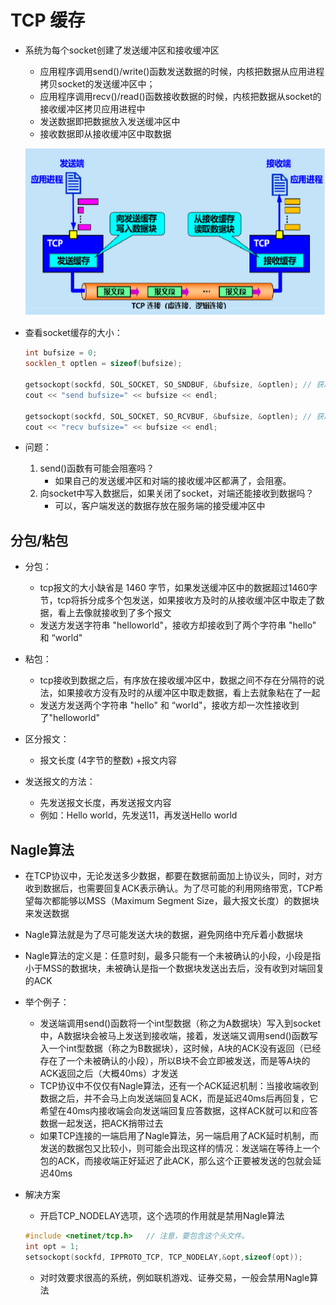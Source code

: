 # **TCP 缓存**

- 系统为每个socket创建了发送缓冲区和接收缓冲区
    - 应用程序调用send()/write()函数发送数据的时候，内核把数据从应用进程拷贝socket的发送缓冲区中；
    - 应用程序调用recv()/read()函数接收数据的时候，内核把数据从socket的接收缓冲区拷贝应用进程中
    - 发送数据即把数据放入发送缓冲区中
    - 接收数据即从接收缓冲区中取数据

    ![Alt text](../MAP/Network/C.png)
    
- 查看socket缓存的大小：
    ```c++
    int bufsize = 0;
    socklen_t optlen = sizeof(bufsize);     
    
    getsockopt(sockfd, SOL_SOCKET, SO_SNDBUF, &bufsize, &optlen); // 获取发送缓冲区的大小。
    cout << "send bufsize=" << bufsize << endl;
    
    getsockopt(sockfd, SOL_SOCKET, SO_RCVBUF, &bufsize, &optlen); // 获取接收缓冲区的大小。
    cout << "recv bufsize=" << bufsize << endl;
    ```

- 问题：
    1. send()函数有可能会阻塞吗？ 
        - 如果自己的发送缓冲区和对端的接收缓冲区都满了，会阻塞。
    2. 向socket中写入数据后，如果关闭了socket，对端还能接收到数据吗？
        - 可以，客户端发送的数据存放在服务端的接受缓冲区中 

## 分包/粘包
- 分包：
    - tcp报文的大小缺省是 1460 字节，如果发送缓冲区中的数据超过1460字节，tcp将拆分成多个包发送，如果接收方及时的从接收缓冲区中取走了数据，看上去像就接收到了多个报文
    - 发送方发送字符串  "helloworld"，接收方却接收到了两个字符串 "hello" 和 “world"

- 粘包：
    - tcp接收到数据之后，有序放在接收缓冲区中，数据之间不存在分隔符的说法，如果接收方没有及时的从缓冲区中取走数据，看上去就象粘在了一起
    - 发送方发送两个字符串 "hello" 和 “world"，接收方却一次性接收到了"helloworld"

- 区分报文：
    - 报文长度 (4字节的整数) +报文内容

- 发送报文的方法：
    - 先发送报文长度，再发送报文内容
    - 例如：Hello world，先发送11，再发送Hello world

## **Nagle算法**
- 在TCP协议中，无论发送多少数据，都要在数据前面加上协议头，同时，对方收到数据后，也需要回复ACK表示确认。为了尽可能的利用网络带宽，TCP希望每次都能够以MSS（Maximum Segment Size，最大报文长度）的数据块来发送数据
- Nagle算法就是为了尽可能发送大块的数据，避免网络中充斥着小数据块
- Nagle算法的定义是：任意时刻，最多只能有一个未被确认的小段，小段是指小于MSS的数据块，未被确认是指一个数据块发送出去后，没有收到对端回复的ACK
- 举个例子：
    - 发送端调用send()函数将一个int型数据（称之为A数据块）写入到socket中，A数据块会被马上发送到接收端，接着，发送端又调用send()函数写入一个int型数据（称之为B数据块），这时候，A块的ACK没有返回（已经存在了一个未被确认的小段），所以B块不会立即被发送，而是等A块的ACK返回之后（大概40ms）才发送
    - TCP协议中不仅仅有Nagle算法，还有一个ACK延迟机制：当接收端收到数据之后，并不会马上向发送端回复ACK，而是延迟40ms后再回复，它希望在40ms内接收端会向发送端回复应答数据，这样ACK就可以和应答数据一起发送，把ACK捎带过去
    - 如果TCP连接的一端启用了Nagle算法，另一端启用了ACK延时机制，而发送的数据包又比较小，则可能会出现这样的情况：发送端在等待上一个包的ACK，而接收端正好延迟了此ACK，那么这个正要被发送的包就会延迟40ms
- 解决方案
    - 开启TCP_NODELAY选项，这个选项的作用就是禁用Nagle算法
    ```c++
    #include <netinet/tcp.h>   // 注意，要包含这个头文件。
    int opt = 1;   
    setsockopt(sockfd, IPPROTO_TCP, TCP_NODELAY,&opt,sizeof(opt));
    ```

    - 对时效要求很高的系统，例如联机游戏、证券交易，一般会禁用Nagle算法
